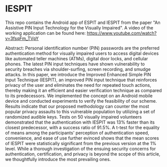 # IESPIT
This repo contains the Android app of ESPIT and IESPIT from the paper "An Assistive PIN Input Technology for the Visually Impaired".
A video of the working application can be found here: https://www.youtube.com/watch?v=3fsqFm_TVpY

Abstract:
Personal identification number (PIN) passwords are the preferred authentication method for visually impaired users to access digital devices like automated teller machines (ATMs), digital door locks, and cellular phones. 
The latest PIN input techniques have shown vulnerability to security breaches via shoulder-surfing, screen recording, and smudge attacks.
In this paper, we introduce the Improved Enhanced Simple PIN Input Technique (IESPIT), an improved PIN input technique that reinforces privacy of the user and eliminates the need for repeated touch actions, thereby making it an efficient and easier verification technique as compared to its predecessors.
We implemented the concept on an Android mobile device and conducted experiments to verify the feasibility of our scheme.
Results indicate that our proposed methodology can counter the most popular privacy assaults to this vulnerable population by utilizing a set of randomized audible keys.
Tests on 50 visually impaired volunteers demonstrated that the authentication with IESPIT was 13\% faster than its closest predecessor, with a success ratio of 91.5\%. 
A t-test for the equality of means among the participants' perception of authentication speed, convenience, and ease of use further evinced shows that the mean scores of IESPIT were statistically significant from the previous version at the 1\% level.
While a thorough investigation of the ensuing security concerns for authentication, certification, and privacy is beyond the scope of this article, we thoughtfully introduce the most prevailing ones.
